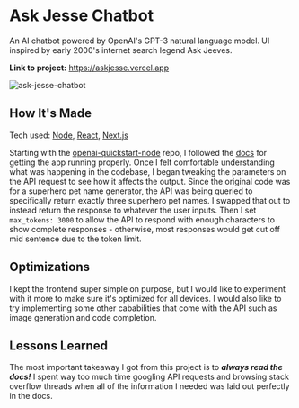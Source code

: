 # Ask Jesse Chatbot
An AI chatbot powered by OpenAI's GPT-3 natural language model. UI inspired by early 2000's internet search legend Ask Jeeves.

**Link to project:** https://askjesse.vercel.app

![ask-jesse-chatbot](https://user-images.githubusercontent.com/106822556/220178363-165ee433-bf66-450d-a4a4-1bf26776e2a9.gif)

## How It's Made
Tech used: [Node](https://nodejs.org/), [React](https://reactjs.org/), [Next.js](https://nextjs.org/)

Starting with the [openai-quickstart-node](https://github.com/openai/openai-quickstart-node) repo, I followed the [docs](https://platform.openai.com/docs/quickstart) for getting the app running properly. Once I felt comfortable understanding what was happening in the codebase, I began tweaking the parameters on the API request to see how it affects the output. Since the original code was for a superhero pet name generator, the API was being queried to specifically return exactly three superhero pet names. I swapped that out to instead return the response to whatever the user inputs. Then I set `max_tokens: 3000` to allow the API to respond with enough characters to show complete responses - otherwise, most responses would get cut off mid sentence due to the token limit.

## Optimizations
I kept the frontend super simple on purpose, but I would like to experiment with it more to make sure it's optimized for all devices. I would also like to try implementing some other cababilities that come with the API such as image generation and code completion.

## Lessons Learned
The most important takeaway I got from this project is to ***always read the docs!*** I spent way too much time googling API requests and browsing stack overflow threads when all of the information I needed was laid out perfectly in the docs.
